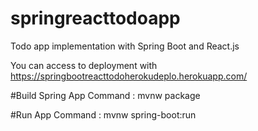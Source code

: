 # springreacttodoapp
Todo app implementation with Spring Boot and React.js

You can access to deployment with https://springbootreacttodoherokudeplo.herokuapp.com/

#Build Spring App Command : mvnw package

#Run App Command : mvnw spring-boot:run
